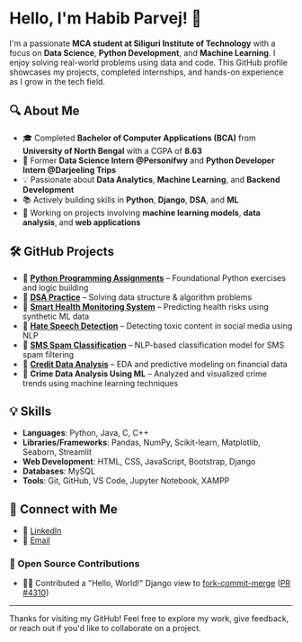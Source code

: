 # Hello, I'm Habib Parvej! 👋

I'm a passionate **MCA student at Siliguri Institute of Technology** with a focus on **Data Science**, **Python Development**, and **Machine Learning**. I enjoy solving real-world problems using data and code. This GitHub profile showcases my projects, completed internships, and hands-on experience as I grow in the tech field.

## 🔍 About Me

- 🎓 Completed **Bachelor of Computer Applications (BCA)** from **University of North Bengal** with a CGPA of **8.63**
- 💼 Former **Data Science Intern @Personifwy** and **Python Developer Intern @Darjeeling Trips**
- 💡 Passionate about **Data Analytics**, **Machine Learning**, and **Backend Development**
- 📚 Actively building skills in **Python**, **Django**, **DSA**, and **ML**
- 🌱 Working on projects involving **machine learning models**, **data analysis**, and **web applications**

## 🛠️ GitHub Projects

- 🔹 **[Python Programming Assignments](https://github.com/HabibParvej/Python-_Assignments_MCA)** – Foundational Python exercises and logic building
- 🔹 **[DSA Practice](https://github.com/HabibParvej/DSA)** – Solving data structure & algorithm problems
- 🔹 **[Smart Health Monitoring System](https://github.com/HabibParvej/SmartHealthMonitoringSystem)** – Predicting health risks using synthetic ML data
- 🔹 **[Hate Speech Detection](https://github.com/HabibParvej/HateSpeechDetection)** – Detecting toxic content in social media using NLP
- 🔹 **[SMS Spam Classification](https://github.com/HabibParvej/sms-spam-classification)** – NLP-based classification model for SMS spam filtering
- 🔹 **[Credit Data Analysis](https://github.com/HabibParvej/Credit-Data-analysis)** – EDA and predictive modeling on financial data
- 🔹 **Crime Data Analysis Using ML** – Analyzed and visualized crime trends using machine learning techniques

## 💡 Skills

- **Languages**: Python, Java, C, C++
- **Libraries/Frameworks**: Pandas, NumPy, Scikit-learn, Matplotlib, Seaborn, Streamlit
- **Web Development**: HTML, CSS, JavaScript, Bootstrap, Django
- **Databases**: MySQL
- **Tools**: Git, GitHub, VS Code, Jupyter Notebook, XAMPP

## 🤝 Connect with Me

- 🔗 [LinkedIn](https://www.linkedin.com/in/habibparvej/)
- 📧 [Email](mailto:habibparvej777@gmail.com)

### 📌 Open Source Contributions

- 🧑‍💻 Contributed a "Hello, World!" Django view to [fork-commit-merge](https://github.com/fork-commit-merge/fork-commit-merge) ([PR #4310](https://github.com/fork-commit-merge/fork-commit-merge/pull/4310))


---

Thanks for visiting my GitHub! Feel free to explore my work, give feedback, or reach out if you'd like to collaborate on a project.
